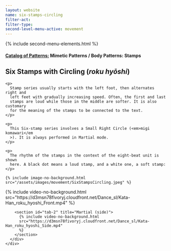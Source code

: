 ```yaml
---
layout: website
name: six-stamps-circling
filter-act:
filter-type:
second-level-menu-active: movement
---
```


{% include second-menu-elements.html %}

<main class="page-content">
  <div class="text-container">
    <h4>
      <a href="/movement/">Catalog of Patterns:</a> Mimetic Patterns / Body
      Patterns: Stamps
    </h4>
    <h2>Six Stamps with Circling (<em>roku hyōshi</em>)</h2>

    <p>
      Stamp series usually starts with the left foot, then alternates right and
      left feet with gradually increasing speed. Often, the first and last
      stamps are loud while those in the middle are softer. It is also customary
      for the meaning of the stamps to be connected to the text.
    </p>

    <p>
      This Six-stamp series involves a Small Right Circle (<em>migi komawari</em
      >). It is always performed in Martial mode.
    </p>

    <p>
      The rhythm of the stamps in the context of the eight-beat unit is shown
      here. A black dot means a loud stamp, and a white one, a soft stamp:
    </p>

    {% include image-no-background.html
    src="/assets/images/movement/SixStampsCircling.jpeg" %}
  </div>

  <div class="tabs-container">
    <div class="tabs-container__links">
      <div class="wrapper">
        <div id="tabs"></div>
      </div>
    </div>
    <div class="tabs-container__content">
      <div class="wrapper">
        <section id="tab-1" title="Martial (front)">
          {% include video-no-background.html
          src="https://d3msn78fivoryj.cloudfront.net/Dance_sl/Kata-Han_roku_hyoshi_Front.mp4"
          %}
        </section>

        <section id="tab-2" title="Martial (side)">
          {% include video-no-background.html
          src="https://d3msn78fivoryj.cloudfront.net/Dance_sl/Kata-Han_roku_hyoshi_Side.mp4"
          %}
        </section>
      </div>
    </div>
  </div>
</main>
